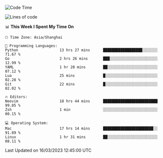 <!--START_SECTION:waka-->
![Code Time](http://img.shields.io/badge/Code%20Time-1%2C214%20hrs%2046%20mins-blue)

![Lines of code](https://img.shields.io/badge/From%20Hello%20World%20I%27ve%20Written-105.7%20thousand%20lines%20of%20code-blue)

📊 **This Week I Spent My Time On** 

```text
🕑︎ Time Zone: Asia/Shanghai

💬 Programming Languages: 
Python                   13 hrs 27 mins      ██████████████████░░░░░░░   71.67 % 
Go                       2 hrs 26 mins       ███░░░░░░░░░░░░░░░░░░░░░░   12.99 % 
YAML                     1 hr 20 mins        ██░░░░░░░░░░░░░░░░░░░░░░░   07.12 % 
Lua                      25 mins             █░░░░░░░░░░░░░░░░░░░░░░░░   02.28 % 
Git                      22 mins             █░░░░░░░░░░░░░░░░░░░░░░░░   02.02 % 

🔥 Editors: 
Neovim                   18 hrs 44 mins      █████████████████████████   99.85 % 
Zsh                      1 min               ░░░░░░░░░░░░░░░░░░░░░░░░░   00.15 % 

💻 Operating System: 
Mac                      17 hrs 14 mins      ███████████████████████░░   91.89 % 
Linux                    1 hr 31 mins        ██░░░░░░░░░░░░░░░░░░░░░░░   08.11 % 
```


 Last Updated on 16/03/2023 12:45:00 UTC
<!--END_SECTION:waka-->
